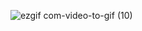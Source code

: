 
![ezgif com-video-to-gif (10)](https://github.com/Amy-Eunji/react-infinite_scroll/assets/104086211/cb294190-2b6a-4ac8-a0c7-88a7b1fa3c65)
